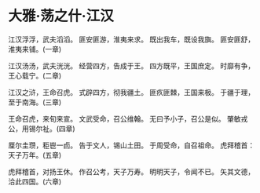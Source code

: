 # 大雅·荡之什·江汉

江汉浮浮，武夫滔滔。
匪安匪游，淮夷来求。
既出我车，既设我旟。
匪安匪舒，淮夷来铺。(一章)

江汉汤汤，武夫洸洸。
经营四方，告成于王。
四方既平，王国庶定。
时靡有争，王心载宁。(二章)

江汉之浒，王命召虎。
式辟四方，彻我疆土。
匪疚匪棘，王国来极。
于疆于理，至于南海。(三章)

王命召虎，来旬来宣。
文武受命，召公维翰。
无曰予小子，召公是似。
肇敏戎公，用锡尔祉。(四章)

厘尔圭瓒，秬鬯一卣。
告于文人，锡山土田。
于周受命，自召祖命。
虎拜稽首：天子万年。(五章)

虎拜稽首，对扬王休。
作召公考，天子万寿。
明明天子，令闻不已。
矢其文德，洽此四国。(六章)

